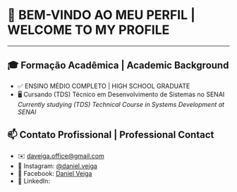 # 👋 BEM-VINDO AO MEU PERFIL | WELCOME TO MY PROFILE

---

## 🎓 Formação Acadêmica | Academic Background
- ✅ ENSINO MÉDIO COMPLETO | HIGH SCHOOL GRADUATE
- 🖥️ Cursando (TDS) Técnico em Desenvolvimento de Sistemas no SENAI  
  _Currently studying (TDS) Technical Course in Systems Development at SENAI_

## 📫 Contato Profissional | Professional Contact
- ✉️ daveiga.office@gmail.com
- 📸 Instagram: [@daniel.vejga](https://www.instagram.com/daniel.vejga/)
- 📘 Facebook: [Daniel Veiga](https://www.facebook.com/profile.php?id=100042190807340)
- 💼 LinkedIn: []()
